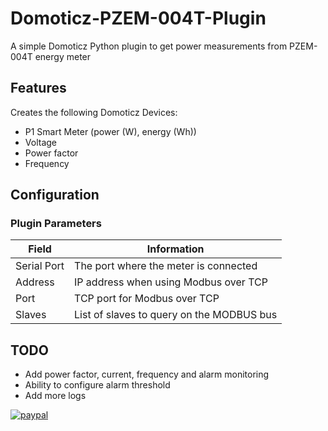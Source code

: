 # Domoticz-PZEM-004T-Plugin

A simple Domoticz Python plugin to get power measurements from PZEM-004T energy meter

## Features

Creates the following Domoticz Devices:

- P1 Smart Meter (power (W), energy (Wh))
- Voltage
- Power factor
- Frequency

## Configuration

### Plugin Parameters

| Field       | Information|
|-------------|------------|
| Serial Port | The port where the meter is connected |
| Address     | IP address when using Modbus over TCP |
| Port        | TCP port for Modbus over TCP |
| Slaves      | List of slaves to query on the MODBUS bus |

## TODO

- Add power factor, current, frequency and alarm monitoring
- Ability to configure alarm threshold
- Add more logs

[![paypal](https://www.paypalobjects.com/en_US/i/btn/btn_donateCC_LG.gif)](https://www.paypal.com/donate/?business=VNKNGYUAZQR6A&no_recurring=0&currency_code=EUR)
